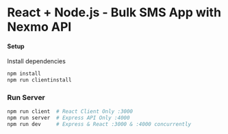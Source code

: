 # React + Node.js - Bulk SMS App with Nexmo API

#### Setup

Install dependencies

```bash
npm install
npm run clientinstall
```

### Run Server
```bash
npm run client  # React Client Only :3000
npm run server  # Express API Only :4000
npm run dev     # Express & React :3000 & :4000 concurrently
```